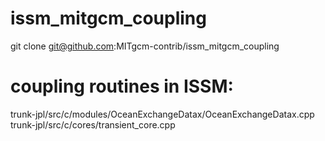# issm_mitgcm_coupling
git clone git@github.com:MITgcm-contrib/issm_mitgcm_coupling

# coupling routines in ISSM:
trunk-jpl/src/c/modules/OceanExchangeDatax/OceanExchangeDatax.cpp
trunk-jpl/src/c/cores/transient_core.cpp
